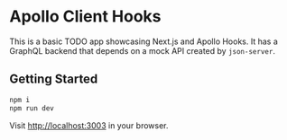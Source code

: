 # Apollo Client Hooks

This is a basic TODO app showcasing Next.js and Apollo Hooks. It has a GraphQL backend that depends on a mock API created by `json-server`.

## Getting Started

```bash
npm i
npm run dev
```

Visit [http://localhost:3003](http://localhost:3003) in your browser.
